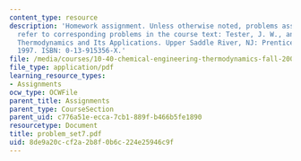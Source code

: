 ```yaml
---
content_type: resource
description: 'Homework assignment. Unless otherwise noted, problems assigned by number
  refer to corresponding problems in the course text: Tester, J. W., and Modell, Michael.
  Thermodynamics and Its Applications. Upper Saddle River, NJ: Prentice Hall PTR,
  1997. ISBN: 0-13-915356-X.'
file: /media/courses/10-40-chemical-engineering-thermodynamics-fall-2003/8de9a20ccf2a2b8f0b6c224e25946c9f_problem_set7.pdf
file_type: application/pdf
learning_resource_types:
- Assignments
ocw_type: OCWFile
parent_title: Assignments
parent_type: CourseSection
parent_uid: c776a51e-ecca-7cb1-889f-b466b5fe1890
resourcetype: Document
title: problem_set7.pdf
uid: 8de9a20c-cf2a-2b8f-0b6c-224e25946c9f
---
```

